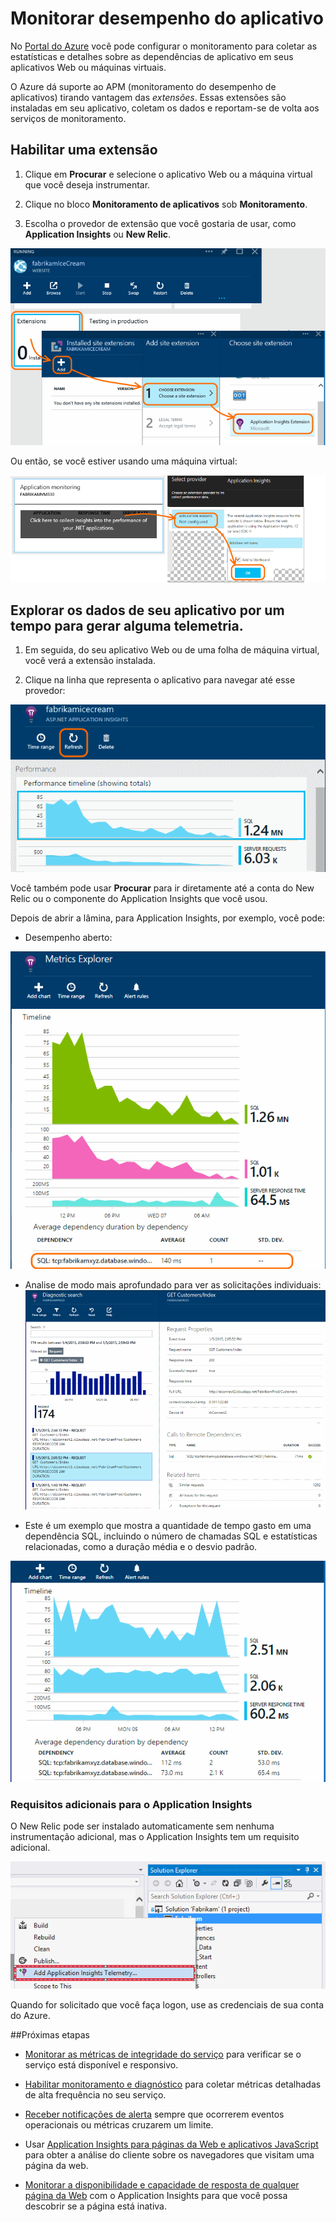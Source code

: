 <properties 
	pageTitle="Monitorar o desempenho do aplicativo" 
	description="Traçar tempo de resposta e de carga, informações de dependência e definir alertas para desempenho." 
	services="azure-portal" 
	documentationCenter="na" 
	authors="alancameronwills" 
	manager="keboyd"/> 
<tags 
	ms.service="azure-portal" 
	ms.workload="na" 
	ms.tgt_pltfrm="na" 
	ms.devlang="na" 
	ms.topic="article" 
	ms.date="04/28/2015" 
	ms.author="awills"/> 

# Monitorar desempenho do aplicativo 

No [Portal do Azure](http://portal.azure.com) você pode configurar o monitoramento para coletar as estatísticas e detalhes sobre as dependências de aplicativo em seus aplicativos Web ou máquinas virtuais.

O Azure dá suporte ao APM (monitoramento do desempenho de aplicativos\) tirando vantagem das *extensões*. Essas extensões são instaladas em seu aplicativo, coletam os dados e reportam-se de volta aos serviços de monitoramento. 

## Habilitar uma extensão 

1. Clique em **Procurar** e selecione o aplicativo Web ou a máquina virtual que você deseja instrumentar.

2. Clique no bloco **Monitoramento de aplicativos** sob **Monitoramento**.

3. Escolha o provedor de extensão que você gostaria de usar, como **Application Insights** ou **New Relic**. 

![Web app APM](./media/insights-perf-analytics/05-extend.png) 

Ou então, se você estiver usando uma máquina virtual:

![Máquina virtual](./media/insights-perf-analytics/10-vm1.png) 

## Explorar os dados de seu aplicativo por um tempo para gerar alguma telemetria. 

1. Em seguida, do seu aplicativo Web ou de uma folha de máquina virtual, você verá a extensão instalada. 

2. Clique na linha que representa o aplicativo para navegar até esse provedor: 

![Clique em Atualizar](./media/insights-perf-analytics/06-overview.png) 

Você também pode usar **Procurar** para ir diretamente até a conta do New Relic ou o componente do Application Insights que você usou. 

Depois de abrir a lâmina, para Application Insights, por exemplo, você pode: 

- Desempenho aberto: 

![Na lâmina de visão geral do Application Insights, clique no bloco Desempenho](./media/insights-perf-analytics/07-dependency.png)

- Analise de modo mais aprofundado para ver as solicitações individuais: 
![Na grade, clique em uma dependência para ver as solicitações relacionadas.](./media/insights-perf-analytics/08-requests.png) 

- Este é um exemplo que mostra a quantidade de tempo gasto em uma dependência SQL, incluindo o número de chamadas SQL e estatísticas relacionadas, como a duração média e o desvio padrão. 

![](./media/insights-perf-analytics/01-example.png) 

### Requisitos adicionais para o Application Insights 

O New Relic pode ser instalado automaticamente sem nenhuma instrumentação adicional, mas o Application Insights tem um requisito adicional.

![Na caixa de diálogo Novo Projeto, selecione o Application Insights](./media/insights-perf-analytics/03-add.png) 

Quando for solicitado que você faça logon, use as credenciais de sua conta do Azure. 

##Próximas etapas 

* [Monitorar as métricas de integridade do serviço](insights-how-to-customize-monitoring.md) para verificar se o serviço está disponível e responsivo. 

* [Habilitar monitoramento e diagnóstico](insights-how-to-use-diagnostics.md) para coletar métricas detalhadas de alta frequência no seu serviço. 

* [Receber notificações de alerta](insights-receive-alert-notifications.md) sempre que ocorrerem eventos operacionais ou métricas cruzarem um limite. 

* Usar [Application Insights para páginas da Web e aplicativos JavaScript](app-insights-web-track-usage.md) para obter a análise do cliente sobre os navegadores que visitam uma página da web. 

* [Monitorar a disponibilidade e capacidade de resposta de qualquer página da Web](app-insights-monitor-web-app-availability.md) com o Application Insights para que você possa descobrir se a página está inativa.

<!--HONumber=54-->